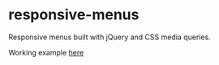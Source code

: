 # responsive-menus

Responsive menus built with jQuery and CSS media queries.

Working example <a href="http://code-samples.cssguy4hire.com/responsive-menus/" target="_blank">here</a>
